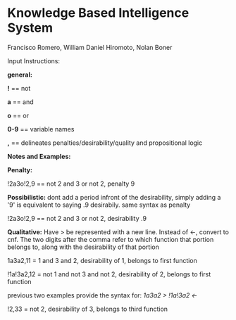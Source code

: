 # Knowledge Based Intelligence System
Francisco Romero, William Daniel Hiromoto, Nolan Boner

Input Instructions:


 **general:**
 
 
 **!** == not
 
 
 **a** == and
 
 
 **o** == or
 
 
 **0-9** == variable names
  
  
 **,** == delineates penalties/desirability/quality and propositional logic
  
 
 **Notes and Examples:**
 
 
 **Penalty:**
 
 
 !2a3o!2,9 == not 2 and 3 or not 2, penalty 9
  
 
 **Possibilistic:** dont add a period infront of the desirability, simply adding a '9' is equivalent to saying .9 desirabily. same syntax as penalty
 
 
 !2a3o!2,9 == not 2 and 3 or not 2, desirability .9


 **Qualitative:** Have > be represented with a new line. Instead of <-, convert to cnf. The two digits after the comma refer to which function that portion belongs to, along with the desirability of that portion
 
 
 1a3a2,11 = 1 and 3 and 2, desirability of 1, belongs to first function


 !1a!3a2,12 = not 1 and not 3 and not 2, desirability of 2, belongs to first function
 
 
 previous two examples provide the syntax for: *1a3a2 > !1a!3a2 <-* 


 !2,33 = not 2, desirability of 3, belongs to third function
